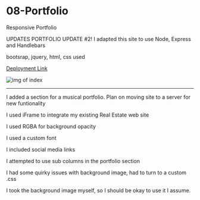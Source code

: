 # 08-Portfolio

Responsive Portfolio

UPDATES PORTFOLIO UPDATE #2! I adapted this site to use Node, Express and Handlebars

bootsrap, jquery, html, css used



[Deployment Link](https://portfoliojfs.herokuapp.com/)

![img of index](https://jsmithonline82.github.io/02-Portfolio/public/assets/Index.png)

--------------------------------

I added a section for a musical portfolio. Plan on moving site to a server for new funtionality

I used iFrame to integrate my existing Real Estate web site

I used RGBA for background opacity

I used a custom font

I included social media links

I attempted to use sub columns in the portfolio section

I had some quirky issues with background image, had to turn to a custom .css

I took the background image myself, so I should be okay to use it I assume. 




